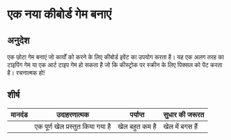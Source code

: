 # एक नया कीबोर्ड गेम बनाएं

## अनुदेश

एक छोटा गेम बनाएं जो कार्यों को करने के लिए कीबोर्ड इवेंट का उपयोग करता है। यह एक अलग तरह का टाइपिंग गेम या एक आर्ट टाइप गेम हो सकता है जो कि कीस्ट्रोक पर स्क्रीन के लिए पिक्सल को पेंट करता है। रचनात्मक हो!

## शीर्ष

| मानदंड | उदाहरणात्मक                                      | पर्याप्त                                              | सुधार की जरूरत                       |
| -------- | ------------------------ | ------------------------ | ----------------- |
|          | एक पूर्ण खेल प्रस्तुत किया गया है | खेल बहुत कम है | खेल में बगस हैं |
